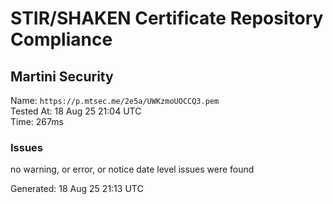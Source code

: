# STIR/SHAKEN Certificate Repository Compliance

## Martini Security

Name: `https://p.mtsec.me/2e5a/UWKzmoUOCCQ3.pem`\
Tested At: 18 Aug 25 21:04 UTC\
Time: 267ms

### Issues

no warning, or error, or notice date level issues were found

Generated: 18 Aug 25 21:13 UTC